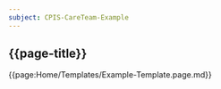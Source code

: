 ```yaml
---
subject: CPIS-CareTeam-Example
---
```


## {{page-title}}

{{page:Home/Templates/Example-Template.page.md}}